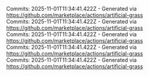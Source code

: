 Commits: 2025-11-01T11:34:41.422Z - Generated via https://github.com/marketplace/actions/artificial-grass
<br>
Commits: 2025-11-01T11:34:41.422Z - Generated via https://github.com/marketplace/actions/artificial-grass
<br>
Commits: 2025-11-01T11:34:41.422Z - Generated via https://github.com/marketplace/actions/artificial-grass
<br>
Commits: 2025-11-01T11:34:41.422Z - Generated via https://github.com/marketplace/actions/artificial-grass
<br>
Commits: 2025-11-01T11:34:41.422Z - Generated via https://github.com/marketplace/actions/artificial-grass
<br>
